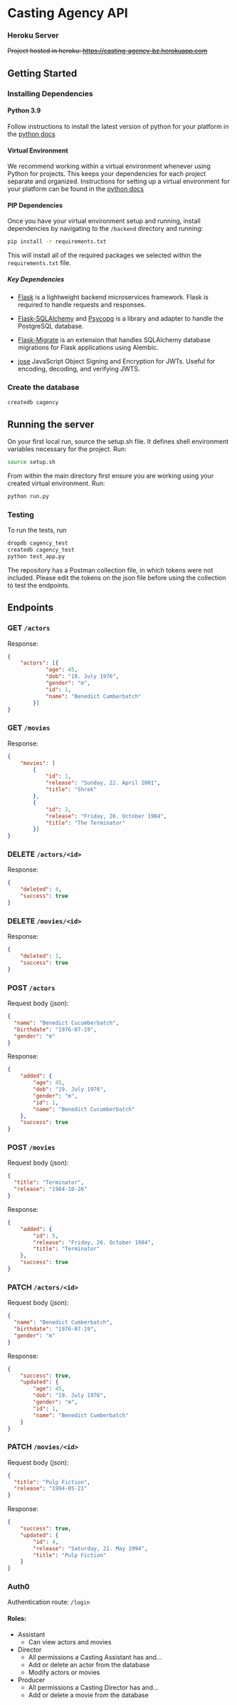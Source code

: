 # Casting Agency API

### Heroku Server
~~Project hosted in heroku: https://casting-agency-bz.herokuapp.com~~

## Getting Started

### Installing Dependencies

#### Python 3.9

Follow instructions to install the latest version of python for your platform in
the [python docs](https://docs.python.org/3/using/index.html)

#### Virtual Environment

We recommend working within a virtual environment whenever using Python for projects. This keeps your dependencies for
each project separate and organized. Instructions for setting up a virtual environment for your platform can be found in
the [python docs](https://packaging.python.org/guides/installing-using-pip-and-virtual-environments/)

#### PIP Dependencies

Once you have your virtual environment setup and running, install dependencies by navigating to the `/backend` directory
and running:

```bash
pip install -r requirements.txt
```

This will install all of the required packages we selected within the `requirements.txt` file.

##### Key Dependencies

- [Flask](http://flask.pocoo.org/) is a lightweight backend microservices framework. Flask is required to handle
  requests and responses.

- [Flask-SQLAlchemy](https://flask-sqlalchemy.palletsprojects.com/) and [Psycopg](https://www.psycopg.org/docs/) is a
  library and adapter to handle the PostgreSQL database.

- [Flask-Migrate](https://flask-migrate.readthedocs.io/) is an extension that handles SQLAlchemy database migrations for
  Flask applications using Alembic.

- [jose](https://python-jose.readthedocs.io/en/latest/) JavaScript Object Signing and Encryption for JWTs. Useful for
  encoding, decoding, and verifying JWTS.

### Create the database

```bash
createdb cagency
```

## Running the server

On your first local run, source the setup.sh file. It defines shell environment variables necessary for the project. Run:
```bash
source setup.sh
```

From within the main directory first ensure you are working using your created virtual environment. Run:

```bash
python run.py
```

### Testing

To run the tests, run

```bash
dropdb cagency_test
createdb cagency_test
python test_app.py
```

The repository has a Postman collection file, in which tokens were not included. Please edit the tokens on the json file before using the collection to test the endpoints. 

## Endpoints

### GET `/actors`
Response:
```json
{
    "actors": [{
            "age": 45,
            "dob": "19. July 1976",
            "gender": "m",
            "id": 1,
            "name": "Benedict Cumberbatch"
        }]
}
```

### GET `/movies`
Response:
```json
{
    "movies": [
        {
            "id": 1,
            "release": "Sunday, 22. April 2001",
            "title": "Shrek"
        },
        {
            "id": 2,
            "release": "Friday, 26. October 1984",
            "title": "The Terminator"
        }]
}
```

### DELETE `/actors/<id>`
Response:
```json
{
    "deleted": 4,
    "success": true
}
```
### DELETE `/movies/<id>`
Response:
```json
{
    "deleted": 1,
    "success": true
}
```
### POST `/actors`
Request body (json):
```json
{
  "name": "Benedict Cucumberbatch",
  "birthdate": "1976-07-19",
  "gender": "m"
}
```
Response:
```json
{
    "added": {
        "age": 45,
        "dob": "19. July 1976",
        "gender": "m",
        "id": 1,
        "name": "Benedict Cucumberbatch"
    },
    "success": true
}
```
### POST `/movies`
Request body (json):
```json
{
  "title": "Terminator",
  "release": "1984-10-26"
}
```
Response:
```json
{
    "added": {
        "id": 5,
        "release": "Friday, 26. October 1984",
        "title": "Terminator"
    },
    "success": true
}
```
### PATCH `/actors/<id>`
Request body (json):
```json
{
  "name": "Benedict Cumberbatch",
  "birthdate": "1976-07-19",
  "gender": "m"
}
```
Response:
```json
{
    "success": true,
    "updated": {
        "age": 45,
        "dob": "19. July 1976",
        "gender": "m",
        "id": 1,
        "name": "Benedict Cumberbatch"
    }
}
```
### PATCH `/movies/<id>`
Request body (json):
```json
{
  "title": "Pulp Fiction",
  "release": "1994-05-21"
}
```
Response:
```json
{
    "success": true,
    "updated": {
        "id": 4,
        "release": "Saturday, 21. May 1994",
        "title": "Pulp Fiction"
    }
}
```
### Auth0

Authentication route: `/login`

#### Roles:
- Assistant
  * Can view actors and movies
- Director
  * All permissions a Casting Assistant has and…
  * Add or delete an actor from the database
  * Modify actors or movies
- Producer
  * All permissions a Casting Director has and…
  * Add or delete a movie from the database

